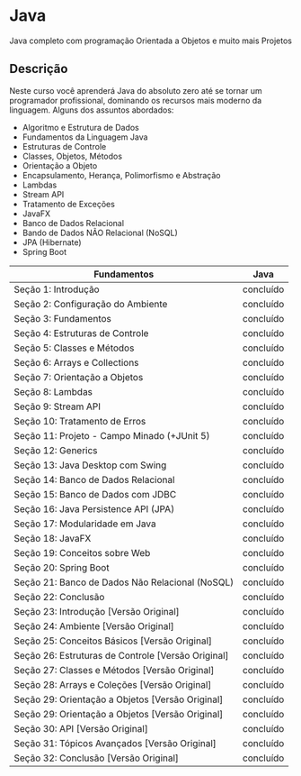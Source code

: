 # Java
 Java completo com programação Orientada a Objetos e muito mais Projetos
 
## Descrição
Neste curso você aprenderá Java do absoluto zero até se tornar um programador profissional, dominando os recursos mais moderno da linguagem. Alguns dos assuntos abordados:

* Algoritmo e Estrutura de Dados
* Fundamentos da Linguagem Java
* Estruturas de Controle
* Classes, Objetos, Métodos
* Orientação a Objeto
* Encapsulamento, Herança, Polimorfismo e Abstração
* Lambdas
* Stream API
* Tratamento de Exceções
* JavaFX
* Banco de Dados Relacional
* Bando de Dados NÃO Relacional (NoSQL)
* JPA (Hibernate)
* Spring Boot


Fundamentos | Java
--------- | ------
Seção 1: Introdução | concluído
Seção 2: Configuração do Ambiente | concluído
Seção 3: Fundamentos | concluído
Seção 4: Estruturas de Controle | concluído
Seção 5: Classes e Métodos | concluído
Seção 6: Arrays e Collections | concluído
Seção 7: Orientação a Objetos | concluído
Seção 8: Lambdas | concluído
Seção 9: Stream API | concluído
Seção 10: Tratamento de Erros | concluído
Seção 11: Projeto - Campo Minado (+JUnit 5) | concluído
Seção 12: Generics | concluído
Seção 13: Java Desktop com Swing | concluído
Seção 14: Banco de Dados Relacional | concluído
Seção 15: Banco de Dados com JDBC | concluído
Seção 16: Java Persistence API (JPA) | concluído
Seção 17: Modularidade em Java | concluído
Seção 18: JavaFX | concluído
Seção 19: Conceitos sobre Web | concluído
Seção 20: Spring Boot | concluído
Seção 21: Banco de Dados Não Relacional (NoSQL) | concluído
Seção 22: Conclusão | concluído
Seção 23: Introdução [Versão Original] | concluído
Seção 24: Ambiente [Versão Original] | concluído
Seção 25: Conceitos Básicos [Versão Original] | concluído
Seção 26: Estruturas de Controle [Versão Original] | concluído
Seção 27: Classes e Métodos  [Versão Original] | concluído
Seção 28: Arrays e Coleções  [Versão Original]| concluído
Seção 29: Orientação a Objetos [Versão Original] |  concluído
Seção 29: Orientação a Objetos [Versão Original] |  concluído
Seção 30: API [Versão Original] |  concluído
Seção 31: Tópicos Avançados [Versão Original] |  concluído
Seção 32: Conclusão [Versão Original] |  concluído